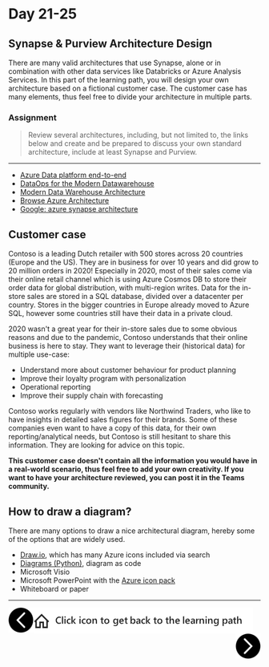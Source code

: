 # Day 21-25
## Synapse & Purview Architecture Design

There are many valid architectures that use Synapse, alone or in combination with other data services like Databricks or Azure Analysis Services. In this part of the learning path, you will design your own architecture based on a fictional customer case. The customer case has many elements, thus feel free to divide your architecture in multiple parts.

### Assignment
> Review several architectures, including, but not limited to, the links below and create and be prepared to discuss your own  standard architecture, include at least Synapse and Purview.

---
- [Azure Data platform end-to-end](https://docs.microsoft.com/en-us/azure/architecture/example-scenario/dataplate2e/data-platform-end-to-end)
- [DataOps for the Modern Datawarehouse](https://docs.microsoft.com/en-us/azure/architecture/example-scenario/data-warehouse/dataops-mdw)
- [Modern Data Warehouse Architecture](https://docs.microsoft.com/en-us/azure/architecture/solution-ideas/articles/modern-data-warehouse)
- [Browse Azure Architecture](https://docs.microsoft.com/en-us/azure/architecture/browse/?filter-products=synapse&products=azure-synapse-analytics)
- [Google: azure synapse architecture](https://www.google.com/search?q=azure%20synapse%20architecture)

## Customer case

Contoso is a leading Dutch retailer with 500 stores across 20 countries (Europe and the US). They are in business for over 10 years and did grow to 20 million orders in 2020! Especially in 2020, most of their sales come via their online retail channel which is using Azure Cosmos DB to store their order data for global distribution, with multi-region writes. Data for the in-store sales are stored in a SQL database, divided over a datacenter per country. Stores in the bigger countries in Europe already moved to Azure SQL, however some countries still have their data in a private cloud.

2020 wasn't a great year for their in-store sales due to some obvious reasons and due to the pandemic, Contoso understands that their online business is here to stay. They want to leverage their (historical data) for multiple use-case:

- Understand more about customer behaviour for product planning
- Improve their loyalty program with personalization
- Operational reporting
- Improve their supply chain with forecasting

Contoso works regularly with vendors like Northwind Traders, who like to have insights in detailed sales figures for their brands. Some of these companies even want to have a copy of this data, for their own reporting/analytical needs, but Contoso is still hesitant to share this information. They are looking for advice on this topic.

**This customer case doesn't contain all the information you would have in a real-world scenario, thus feel free to add your own creativity. If you want to have your architecture reviewed, you can post it in the Teams community.**

## How to draw a diagram?

There are many options to draw a nice architectural diagram, hereby some of the options that are widely used.

- [Draw.io](https://app.diagrams.net/), which has many Azure icons included via search
- [Diagrams (Python)](https://github.com/mingrammer/diagrams), diagram as code
- Microsoft Visio
- Microsoft PowerPoint with the [Azure icon pack](https://docs.microsoft.com/en-us/azure/architecture/icons/)
- Whiteboard or paper

---

[previous-link]: part3.md
[next-link]: part5.md
[home-link]: README.md
[<img src="assets/previous.png" width="50" height="50" rotate="180" style="float:left">][previous-link]
[<img src="assets/home_button.png" style="vertical-align:middle">][home-link]
[<img src="assets/next.png" width="50" height="50" style="float:right">][next-link]
